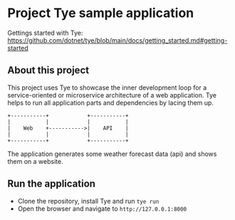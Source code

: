 # Project Tye sample application

Gettings started with Tye: https://github.com/dotnet/tye/blob/main/docs/getting_started.md#getting-started

## About this project

This project uses Tye to showcase the inner development loop for a service-oriented or microservice architecture of a web application.
Tye helps to run all application parts and dependencies by lacing them up.

```
+-----------+            +-----------+
|           |            |           |
|    Web    +----------->|    API    |
|           |            |           |
+-----------+            +-----------+
```

The application generates some weather forecast data (api) and shows them on a website.

## Run the application

- Clone the repository, install Tye and run `tye run`
- Open the browser and navigate to `http://127.0.0.1:8000`
